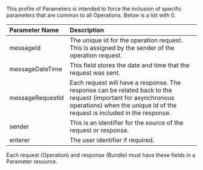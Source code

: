 This profile of Parameters is intended to force the inclusion of specific parameters that are common to all Operations.  Below is a list with 0.

Parameter Name | Description |
:--- | :---
messageId | The unique id for the operation request.  This is assigned by the sender of the operation request.
messageDateTime | This field stores the date and time that the request was sent.
messageRequestId | Each request will have a response.  The response can be related back to the request (important for asynchronous operations) when the unique Id of the request is included in the response.
sender | This is an identifier for the source of the request or response.
enterer | The user identifier if required.

Each request (Operation) and response (Bundle) must have these fields in a Parameter resource.

